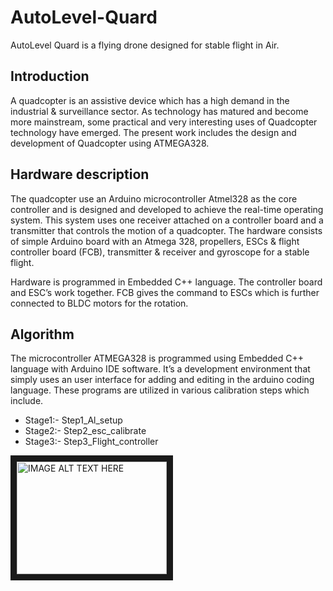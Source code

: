 # AutoLevel-Quard
AutoLevel Quard is a flying drone designed for stable flight in Air.

## Introduction
A quadcopter is an assistive device which has a high demand in
the industrial & surveillance sector. As technology has
matured and become more mainstream, some practical
and very interesting uses of Quadcopter technology have
emerged. The present work includes the design and
development of Quadcopter using ATMEGA328.

## Hardware description
The quadcopter use an Arduino microcontroller Atmel328 as
the core controller and is designed and developed to achieve 
the real-time operating system. This system uses one receiver
attached on a controller board and a transmitter that controls
the motion of a quadcopter. The hardware consists of simple
Arduino board with an Atmega 328, propellers, ESCs & flight
controller board (FCB), transmitter & receiver and gyroscope
for a stable flight.

Hardware is programmed in Embedded C++ language. The controller board
and ESC’s work together. FCB gives the command to ESCs
which is further connected to BLDC motors for the rotation.

## Algorithm
The microcontroller ATMEGA328 is programmed using Embedded C++
language with Arduino IDE software. It’s a development
environment that simply uses an user interface for adding and
editing in the arduino coding language. These programs are
utilized in various calibration steps which include.
- Stage1:- Step1_Al_setup
- Stage2:- Step2_esc_calibrate
- Stage3:- Step3_Flight_controller


<a href="http://www.youtube.com/watch?feature=player_embedded&v=MO3xnaXSJxw
" target="_blank"><img src="http://img.youtube.com/vi/MO3xnaXSJxw/0.jpg" 
alt="IMAGE ALT TEXT HERE" width="240" height="180" border="10" /></a>
